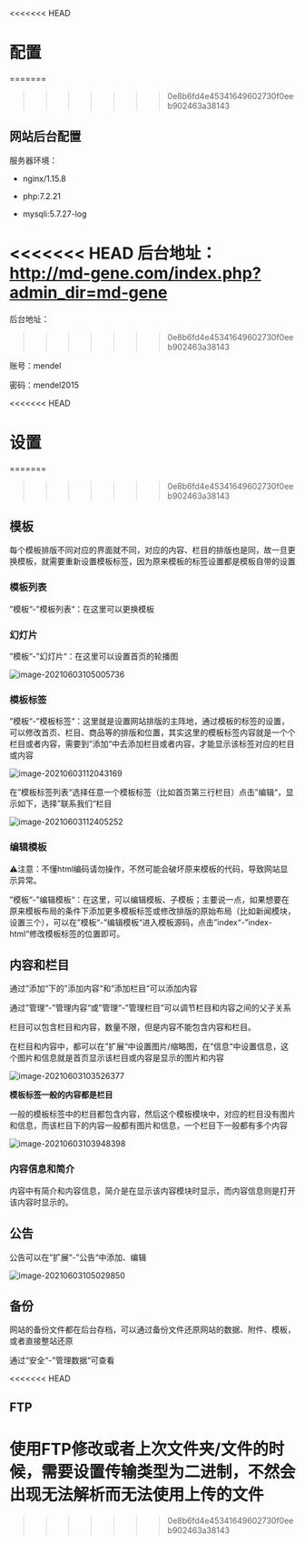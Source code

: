 <<<<<<< HEAD
# 配置

=======
>>>>>>> 0e8b6fd4e45341649602730f0eeb902463a38143
## 网站后台配置

服务器环境：

- nginx/1.15.8 

- php:7.2.21 

- mysqli:5.7.27-log

<<<<<<< HEAD
后台地址：http://md-gene.com/index.php?admin_dir=md-gene
=======
后台地址：
>>>>>>> 0e8b6fd4e45341649602730f0eeb902463a38143

账号：mendel

密码：mendel2015

<<<<<<< HEAD
# 设置

=======
>>>>>>> 0e8b6fd4e45341649602730f0eeb902463a38143
## 模板

每个模板排版不同对应的界面就不同，对应的内容、栏目的排版也是同，故一旦更换模板，就需要重新设置模板标签，因为原来模板的标签设置都是模板自带的设置

### 模板列表

”模板“-”模板列表“：在这里可以更换模板

### 幻灯片

”模板“-”幻灯片“：在这里可以设置首页的轮播图

![image-20210603105005736](F:%5CAA_LLJ%5CGitRepository%5CDailyNote%5C%E6%95%99%E7%A8%8B%5Cimage-20210603105005736-1627020386844.png)

### 模板标签

”模板“-”模板标签“：这里就是设置网站排版的主阵地，通过模板的标签的设置，可以修改首页、栏目、商品等的排版和位置，其实这里的模板标签内容就是一个个栏目或者内容，需要到”添加“中去添加栏目或者内容，才能显示该标签对应的栏目或内容

![image-20210603112043169](F:%5CAA_LLJ%5CGitRepository%5CDailyNote%5C%E6%95%99%E7%A8%8B%5Cimage-20210603112043169.png)

在”模板标签列表“选择任意一个模板标签（比如首页第三行栏目）点击”编辑“，显示如下，选择”联系我们“栏目

![image-20210603112405252](F:%5CAA_LLJ%5CGitRepository%5CDailyNote%5C%E6%95%99%E7%A8%8B%5Cimage-20210603112405252.png)

### 编辑模板

:warning:注意：不懂html编码请勿操作，不然可能会破坏原来模板的代码，导致网站显示异常。

”模板“-”编辑模板“：在这里，可以编辑模板、子模板；主要说一点，如果想要在原来模板布局的条件下添加更多模板标签或修改排版的原始布局（比如新闻模块，设置三个），可以在”模板“-”编辑模板“进入模板源码，点击”index“-”index-html“修改模板标签的位置即可。

## 内容和栏目

通过”添加“下的”添加内容“和”添加栏目“可以添加内容

通过”管理“-”管理内容“或”管理“-”管理栏目“可以调节栏目和内容之间的父子关系

栏目可以包含栏目和内容，数量不限，但是内容不能包含内容和栏目。

在栏目和内容中，都可以在”扩展“中设置图片/缩略图，在”信息“中设置信息，这个图片和信息就是首页显示该栏目或内容是显示的图片和内容

![image-20210603103526377](F:%5CAA_LLJ%5CGitRepository%5CDailyNote%5C%E6%95%99%E7%A8%8B%5Cimage-20210603103526377.png)

**模板标签一般的内容都是栏目**

一般的模板标签中的栏目都包含内容，然后这个模板模块中，对应的栏目没有图片和信息，而该栏目下的内容一般都有图片和信息，一个栏目下一般都有多个内容

![image-20210603103948398](F:%5CAA_LLJ%5CGitRepository%5CDailyNote%5C%E6%95%99%E7%A8%8B%5Cimage-20210603103948398.png)

### 内容信息和简介

内容中有简介和内容信息，简介是在显示该内容模块时显示，而内容信息则是打开该内容时显示的。

## 公告

公告可以在”扩展“-”公告“中添加、编辑

![image-20210603105029850](F:%5CAA_LLJ%5CGitRepository%5CDailyNote%5C%E6%95%99%E7%A8%8B%5Cimage-20210603105029850-1627020526276.png)

## 备份

网站的备份文件都在后台存档，可以通过备份文件还原网站的数据、附件、模板，或者直接整站还原

通过“安全“-”管理数据“可查看

<<<<<<< HEAD

## FTP

使用FTP修改或者上次文件夹/文件的时候，需要设置传输类型为二进制，不然会出现无法解析而无法使用上传的文件
=======
>>>>>>> 0e8b6fd4e45341649602730f0eeb902463a38143
